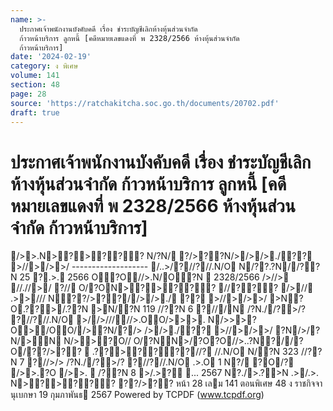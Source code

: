 ```yaml
---
name: >-
  ประกาศเจ้าพนักงานบังคับคดี เรื่อง ชำระบัญชีเลิกห้างหุ้นส่วนจำกัด
  ก้าวหน้าบริการ ลูกหนี้ [คดีหมายเลขแดงที่ พ 2328/2566 ห้างหุ้นส่วนจำกัด
  ก้าวหน้าบริการ]
date: '2024-02-19'
category: ง พิเศษ
volume: 141
section: 48
page: 28
source: 'https://ratchakitcha.soc.go.th/documents/20702.pdf'
draft: true
---
```


# ประกาศเจ้าพนักงานบังคับคดี เรื่อง ชำระบัญชีเลิกห้างหุ้นส่วนจำกัด ก้าวหน้าบริการ ลูกหนี้ [คดีหมายเลขแดงที่ พ 2328/2566 ห้างหุ้นส่วนจำกัด ก้าวหน้าบริการ]

/>>.N >?>??? N/?N/ ?/>??N/>/ >/> . /??  >// >/>>/ -------------------  /..>/?//?/ /.N/O N /??.?N//??N 25 ?.>. 2566 O?O //>.N/O?N  2328/2566 />// > //.//>/ ? / / O/ ?ON >?>??? //??? />// .>>/// N ? ?/>??// >/> . / ??  >// >/>>/ >N?O.??>/.? ?N  >N/?N 119 //? ?N 6 ?///N  /?N.//?>/? ?//?/ /.N/O >//>/////>.O O/>>>.  N/>>>?O>/O O/ />?N/?/ > / >/> . /??  >// >/>>/ ?N/ >/?N/ > N  N/>>?O/ / O/ ? N N >/?O?O//>..?N?//?O /? ?/>??  .??>????//? / /.N/O N/?N 323 //? ?N 7 ?//>/> /?N.//?>/? ?//?/ /.N/O .>.O 1 N?/ ?O /? />>.?O />>.  /??N 8 >/.>?  ... 2567 N?./>.?>N .>/ .>. N >?>??? ? ?/>?? หน้า 28 เลม 141 ตอนพิเศษ 48 ง ราชกิจจานุเบกษา 19 กุมภาพันธ 2567 Powered by TCPDF (www.tcpdf.org)
